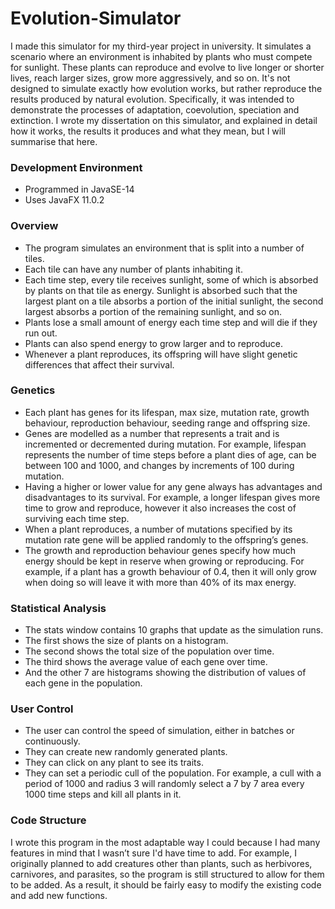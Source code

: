 # Evolution-Simulator

I made this simulator for my third-year project in university. It simulates a scenario where an environment is inhabited by plants who must compete for sunlight. These plants can reproduce and evolve to live longer or shorter lives, reach larger sizes, grow more aggressively, and so on. It's not designed to simulate exactly how evolution works, but rather reproduce the results produced by natural evolution. Specifically, it was intended to demonstrate the processes of adaptation, coevolution, speciation and extinction. I wrote my dissertation on this simulator, and explained in detail how it works, the results it produces and what they mean, but I will summarise that here.

### Development Environment
- Programmed in JavaSE-14
- Uses JavaFX 11.0.2

### Overview
- The program simulates an environment that is split into a number of tiles.
- Each tile can have any number of plants inhabiting it.
- Each time step, every tile receives sunlight, some of which is absorbed by plants on that tile as energy.
  Sunlight is absorbed such that the largest plant on a tile absorbs a portion of the initial sunlight, the second largest absorbs a portion of the remaining sunlight, and so on.
- Plants lose a small amount of energy each time step and will die if they run out.
- Plants can also spend energy to grow larger and to reproduce.
- Whenever a plant reproduces, its offspring will have slight genetic differences that affect their survival.

### Genetics
- Each plant has genes for its lifespan, max size, mutation rate, growth behaviour, reproduction behaviour, seeding range and offspring size.
- Genes are modelled as a number that represents a trait and is incremented or decremented during mutation.
  For example, lifespan represents the number of time steps before a plant dies of age, can be between 100 and 1000, and changes by increments of 100 during mutation.
- Having a higher or lower value for any gene always has advantages and disadvantages to its survival.
  For example, a longer lifespan gives more time to grow and reproduce, however it also increases the cost of surviving each time step.
- When a plant reproduces, a number of mutations specified by its mutation rate gene will be applied randomly to the offspring’s genes.
- The growth and reproduction behaviour genes specify how much energy should be kept in reserve when growing or reproducing.
  For example, if a plant has a growth behaviour of 0.4, then it will only grow when doing so will leave it with more than 40% of its max energy.

### Statistical Analysis
- The stats window contains 10 graphs that update as the simulation runs.
- The first shows the size of plants on a histogram.
- The second shows the total size of the population over time.
- The third shows the average value of each gene over time.
- And the other 7 are histograms showing the distribution of values of each gene in the population.

### User Control
- The user can control the speed of simulation, either in batches or continuously.
- They can create new randomly generated plants.
- They can click on any plant to see its traits.
- They can set a periodic cull of the population.
  For example, a cull with a period of 1000 and radius 3 will randomly select a 7 by 7 area every 1000 time steps and kill all plants in it.

### Code Structure
I wrote this program in the most adaptable way I could because I had many features in mind that I wasn’t sure I'd have time to add. For example, I originally planned to add creatures other than plants, such as herbivores, carnivores, and parasites, so the program is still structured to allow for them to be added. As a result, it should be fairly easy to modify the existing code and add new functions.
